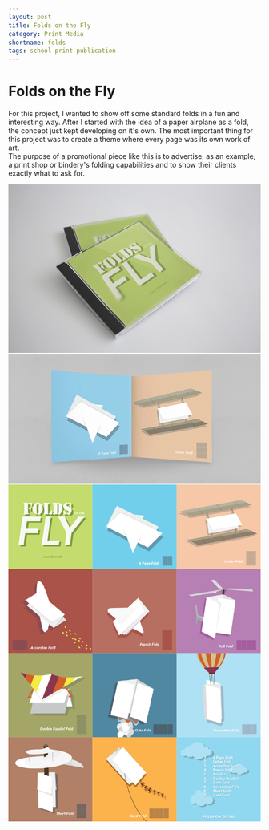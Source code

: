 ```yaml
---
layout: post
title: Folds on the Fly
category: Print Media
shortname: folds
tags: school print publication
---
```


# Folds on the Fly

For this project, I wanted to show off some standard folds in a fun and interesting way. After I started with the idea of a paper airplane as a fold, the concept just kept developing on it's own. The most important thing for this project was to create a theme where every page was its own work of art.  
The purpose of a promotional piece like this is to advertise, as an example, a print shop or bindery's folding capabilities and to show their clients exactly what to ask for.

![Folds on the Fly](/assets/img/portfolio/folds/folds_1.jpg)
![Folds on the Fly](/assets/img/portfolio/folds/folds_2.gif)
![Folds on the Fly](/assets/img/portfolio/folds/folds_3.jpg)
